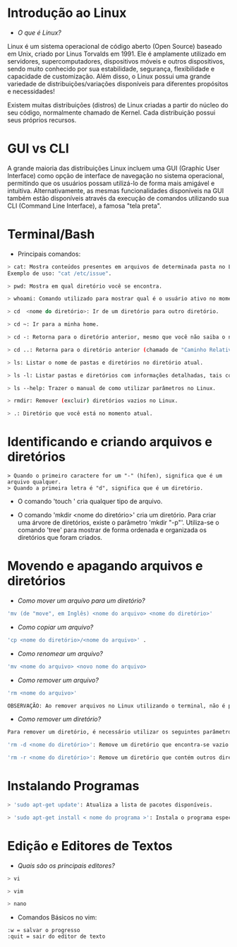 # Introdução ao Linux
* _O que é Linux?_

Linux é um sistema operacional de código aberto (Open Source) baseado em Unix, criado por Linus Torvalds em 1991. Ele é amplamente utilizado em servidores, supercomputadores, dispositivos móveis e outros dispositivos, sendo muito conhecido por sua estabilidade, segurança, flexibilidade e capacidade de customização. Além disso, o Linux possui uma grande variedade de distribuições/variações disponíveis para diferentes propósitos e necessidades!

Existem muitas distribuições (distros) de Linux criadas a partir do núcleo do seu código, normalmente chamado de Kernel. Cada distribuição possui seus próprios recursos.

# GUI vs CLI

A grande maioria das distribuições Linux incluem uma GUI (Graphic User Interface) como opção de interface de navegação no sistema operacional, permitindo que os usuários possam utilizá-lo de forma mais amigável e intuitiva.
Alternativamente, as mesmas funcionalidades disponíveis na GUI também estão disponíveis através da execução de comandos utilizando sua CLI (Command Line Interface), a famosa "tela preta".

# Terminal/Bash

* Principais comandos:

```sh
> cat: Mostra conteúdos presentes em arquivos de determinada pasta no Linux.
Exemplo de uso: "cat /etc/issue".
```
```sh
> pwd: Mostra em qual diretório você se encontra.
```
```sh
> whoami: Comando utilizado para mostrar qual é o usuário ativo no momento.
```
```sh
> cd  <nome do diretório>: Ir de um diretório para outro diretório.
```
```sh
> cd ~: Ir para a minha home.
```
```sh
> cd -: Retorna para o diretório anterior, mesmo que você não saiba o nome dele.
```
```sh
> cd ..: Retorna para o diretório anterior (chamado de "Caminho Relativo").
```
```sh
> ls: Listar o nome de pastas e diretórios no diretório atual.
```
```sh
> ls -l: Listar pastas e diretórios com informações detalhadas, tais como permissões, tamanho, grupo, etc.
```
```sh
> ls --help: Trazer o manual de como utilizar parâmetros no Linux.
```
```sh
> rmdir: Remover (excluir) diretórios vazios no Linux.
```
```sh
> .: Diretório que você está no momento atual.
```

# Identificando e criando arquivos e diretórios
``` 
> Quando o primeiro caractere for um "-" (hífen), significa que é um arquivo qualquer.
> Quando a primeira letra é "d", significa que é um diretório.
```
* O comando 'touch <nome do arquivo>' cria qualquer tipo de arquivo.

* O comando 'mkdir  <nome do diretório>' cria um diretório. Para criar uma árvore de diretórios, existe o parâmetro 'mkdir "-p"'. Utiliza-se o comando 'tree' para mostrar de forma ordenada e organizada os diretórios que foram criados.

# Movendo e apagando arquivos e diretórios

* _Como mover um arquivo para um diretório?_
```sh
'mv (de "move", em Inglês) <nome do arquivo> <nome do diretório>'
```

* _Como copiar um arquivo?_
```sh
'cp <nome do diretório>/<nome do arquivo>' . 
```

* _Como renomear um arquivo?_
```sh
'mv <nome do arquivo> <novo nome do arquivo>
```
* _Como remover um arquivo?_
```sh
'rm <nome do arquivo>'

OBSERVAÇÃO: Ao remover arquivos no Linux utilizando o terminal, não é possível restaurá-lo! Tome muito cuidado com este comando e utilize-o com cautela.
```
* _Como remover um diretório?_
```sh
Para remover um diretório, é necessário utilizar os seguintes parâmetros:

'rm -d <nome do diretório>': Remove um diretório que encontra-se vazio.

'rm -r <nome do diretório>': Remove um diretório que contém outros diretórios e todo o seu conteúdo.
```

# Instalando Programas
```sh
> 'sudo apt-get update': Atualiza a lista de pacotes disponíveis.

> 'sudo apt-get install < nome do programa >': Instala o programa especificado.
```
# Edição e Editores de Textos
* _Quais são os principais editores?_
```sh
> vi
```
```sh
> vim
```
```sh
> nano
```
* Comandos Básicos no vim:
```
:w = salvar o progresso
:quit = sair do editor de texto
```